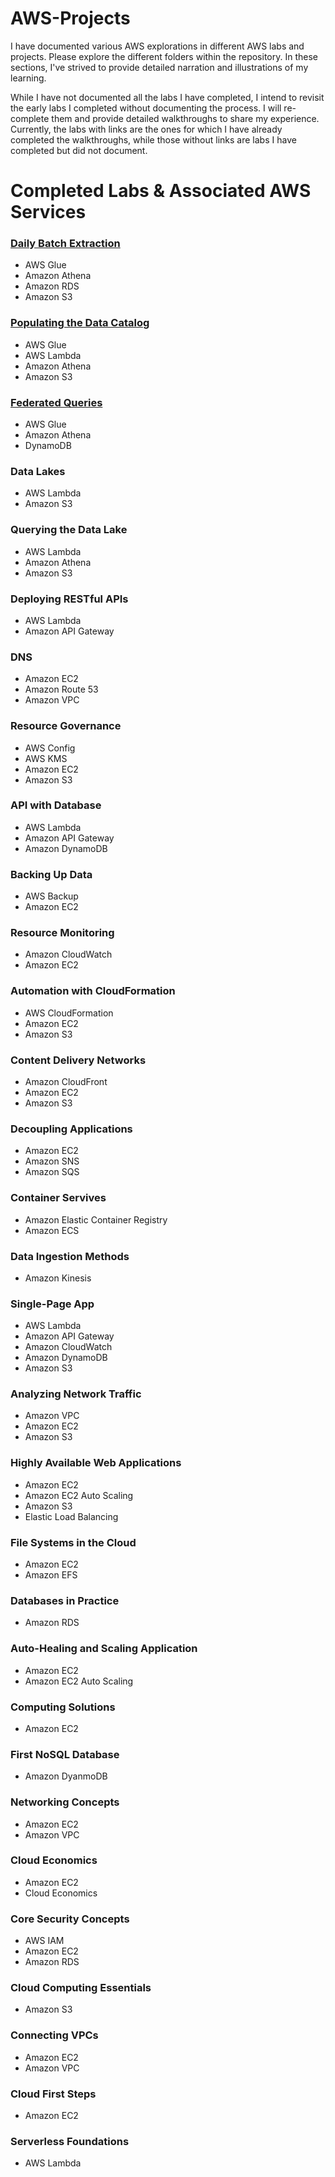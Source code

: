 # AWS-Projects
I have documented various AWS explorations in different AWS labs and projects. Please explore the different folders within the repository. In these sections, I've strived to provide detailed narration and illustrations of my learning.

While I have not documented all the labs I have completed, I intend to revisit the early labs I completed without documenting the process. I will re-complete them and provide detailed walkthroughs to share my experience. Currently, the labs with links are the ones for which I have already completed the walkthroughs, while those without links are labs I have completed but did not document.

# Completed Labs & Associated AWS Services

### [Daily Batch Extraction](https://github.com/kevin-wynn-cloud/AWS-Projects/tree/main/Daily%20Batch%20Extraction)
- AWS Glue
- Amazon Athena
- Amazon RDS
- Amazon S3

### [Populating the Data Catalog](https://github.com/kevin-wynn-cloud/AWS-Projects/tree/main/Populating%20the%20Data%20Catalog)
- AWS Glue
- AWS Lambda
- Amazon Athena
- Amazon S3

### [Federated Queries](https://github.com/kevin-wynn-cloud/AWS-Projects/tree/main/Federated%20Queries)
- AWS Glue
- Amazon Athena
- DynamoDB

### Data Lakes
- AWS Lambda
- Amazon S3

### Querying the Data Lake
- AWS Lambda
- Amazon Athena
- Amazon S3

### Deploying RESTful APIs
- AWS Lambda
- Amazon API Gateway

### DNS
- Amazon EC2
- Amazon Route 53
- Amazon VPC

### Resource Governance
- AWS Config
- AWS KMS
- Amazon EC2
- Amazon S3

### API with Database
- AWS Lambda
- Amazon API Gateway
- Amazon DynamoDB

### Backing Up Data
- AWS Backup
- Amazon EC2

### Resource Monitoring
- Amazon CloudWatch
- Amazon EC2

### Automation with CloudFormation
- AWS CloudFormation
- Amazon EC2
- Amazon S3

### Content Delivery Networks
- Amazon CloudFront
- Amazon EC2
- Amazon S3

### Decoupling Applications
- Amazon EC2
- Amazon SNS
- Amazon SQS

### Container Servives
- Amazon Elastic Container Registry
- Amazon ECS

### Data Ingestion Methods
- Amazon Kinesis

### Single-Page App
- AWS Lambda
- Amazon API Gateway
- Amazon CloudWatch
- Amazon DynamoDB
- Amazon S3

### Analyzing Network Traffic 
- Amazon VPC 
- Amazon EC2
- Amazon S3

### Highly Available Web Applications
- Amazon EC2
- Amazon EC2 Auto Scaling
- Amazon S3
- Elastic Load Balancing

### File Systems in the Cloud
- Amazon EC2
- Amazon EFS

### Databases in Practice
- Amazon RDS

### Auto-Healing and Scaling Application
 - Amazon EC2
 - Amazon EC2 Auto Scaling

### Computing Solutions
- Amazon EC2

### First NoSQL Database
- Amazon DyanmoDB

### Networking Concepts 
- Amazon EC2
- Amazon VPC

### Cloud Economics
- Amazon EC2
- Cloud Economics

### Core Security Concepts
- AWS IAM
- Amazon EC2
- Amazon RDS
 
### Cloud Computing Essentials
- Amazon S3

### Connecting VPCs
- Amazon EC2
- Amazon VPC

### Cloud First Steps
- Amazon EC2

### Serverless Foundations
- AWS Lambda

